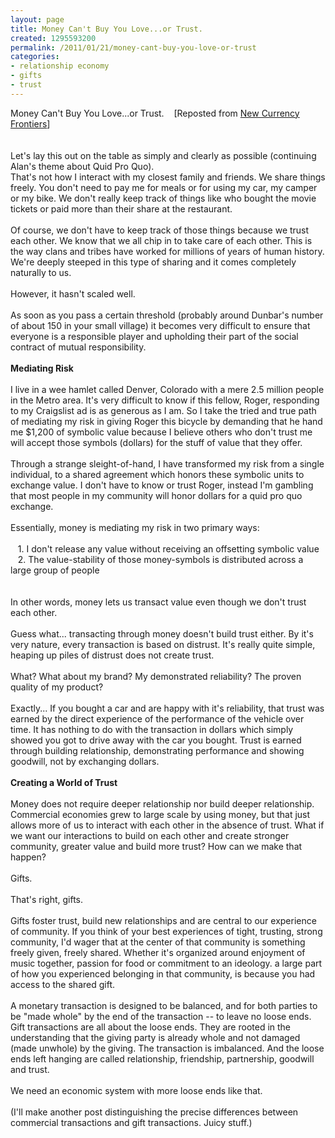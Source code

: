 ```yaml
---
layout: page
title: Money Can't Buy You Love...or Trust.
created: 1295593200
permalink: /2011/01/21/money-cant-buy-you-love-or-trust
categories:
- relationship economy
- gifts
- trust
---
```

<p>Money Can't Buy You Love...or Trust. &nbsp;&nbsp; [Reposted from <a href="http://blog.newcurrencyfrontiers.com/">New Currency Frontiers</a>]<br>
<br>
<br>
Let's lay this out on the table as simply and clearly as possible (continuing Alan's theme about Quid Pro Quo).<br>
That's not how I interact with my closest family and friends. We share things freely. You don't need to pay me for meals or for using my car, my camper or my bike. We don't really keep track of things like who bought the movie tickets or paid more than their share at the restaurant.<br>
<br>
Of course, we don't have to keep track of those things because we trust each other. We know that we all chip in to take care of each other. This is the way clans and tribes have worked for millions of years of human history. We're deeply steeped in this type of sharing and it comes completely naturally to us.<br>
<!--break--><br>
However, it hasn't scaled well.<br>
<br>
As soon as you pass a certain threshold (probably around Dunbar's number of about 150 in your small village) it becomes very difficult to ensure that everyone is a responsible player and upholding their part of the social contract of mutual responsibility.<br>
<br>
<strong>Mediating Risk</strong><br>
<br>
I live in a wee hamlet called Denver, Colorado with a mere 2.5 million people in the Metro area. It's very difficult to know if this fellow, Roger, responding to my Craigslist ad is as generous as I am. So I take the tried and true path of mediating my risk in giving Roger this bicycle by demanding that he hand me $1,200 of symbolic value because I believe others who don't trust me will accept those symbols (dollars) for the stuff of value that they offer.<br>
<br>
Through a strange sleight-of-hand, I have transformed my risk from a single individual, to a shared agreement which honors these symbolic units to exchange value. I don't have to know or trust Roger, instead I'm gambling that most people in my community will honor dollars for a quid pro quo exchange.<br>
<br>
Essentially, money is mediating my risk in two primary ways:<br>
<br>
&nbsp;&nbsp; 1. I don't release any value without receiving an offsetting symbolic value<br>
&nbsp;&nbsp; 2. The value-stability of those money-symbols is distributed across a large group of people<br>
<br>
<br>
In other words, money lets us transact value even though we don't trust each other.<br>
<br>
Guess what... transacting through money doesn't build trust either. By it's very nature, every transaction is based on distrust. It's really quite simple, heaping up piles of distrust does not create trust.<br>
<br>
What? What about my brand? My demonstrated reliability? The proven quality of my product?<br>
<br>
Exactly... If you bought a car and are happy with it's reliability, that trust was earned by the direct experience of the performance of the vehicle over time. It has nothing to do with the transaction in dollars which simply showed you got to drive away with the car you bought. Trust is earned through building relationship, demonstrating performance and showing goodwill, not by exchanging dollars.<br>
<br>
<strong>Creating a World of Trust</strong><br>
<br>
Money does not require deeper relationship nor build deeper relationship. Commercial economies grew to large scale by using money, but that just allows more of us to interact with each other in the absence of trust. What if we want our interactions to build on each other and create stronger community, greater value and build more trust? How can we make that happen?<br>
<br>
Gifts.<br>
<br>
That's right, gifts.<br>
<br>
Gifts foster trust, build new relationships and are central to our experience of community. If you think of your best experiences of tight, trusting, strong community, I'd wager that at the center of that community is something freely given, freely shared. Whether it's organized around enjoyment of music together, passion for food or commitment to an ideology. a large part of how you experienced belonging in that community, is because you had access to the shared gift.<br>
<br>
A monetary transaction is designed to be balanced, and for both parties to be "made whole" by the end of the transaction -- to leave no loose ends. Gift transactions are all about the loose ends. They are rooted in the understanding that the giving party is already whole and not damaged (made unwhole) by the giving. The transaction is imbalanced. And the loose ends left hanging are called relationship, friendship, partnership, goodwill and trust.<br>
<br>
We need an economic system with more loose ends like that.<br>
<br>
(I'll make another post distinguishing the precise differences between commercial transactions and gift transactions. Juicy stuff.)</p>
